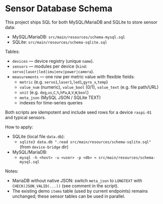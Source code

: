 # Sensor Database Schema

This project ships SQL for both MySQL/MariaDB and SQLite to store sensor data:

- MySQL/MariaDB: `src/main/resources/schema-mysql.sql`
- SQLite: `src/main/resources/schema-sqlite.sql`

Tables:
- `devices` — device registry (unique `name`).
- `sensors` — modules per device (`kind`: `servo|laser|led|imu|env|power|camera`).
- `measurements` — one row per metric value with flexible fields:
  - `metric` (e.g. `servo1`,`laser1`,`led1`,`gyro_x`,`temp`)
  - `value_num` (numeric), `value_bool` (0/1), `value_text` (e.g. file path/URL)
  - `unit` (e.g. `deg`,`us`,`C`,`%`,`hPa`,`A`,`V`,`W`,`bool`)
  - `meta_json` (MySQL JSON / SQLite TEXT)
  - indexes for time-series queries

Both scripts are idempotent and include seed rows for a device `raspi-01` and typical sensors.

How to apply:
- SQLite (local file `data.db`):
  - `sqlite3 data.db ".read src/main/resources/schema-sqlite.sql"` (from `device-bridge` dir)
- MySQL/MariaDB:
  - `mysql -h <host> -u <user> -p <db> < src/main/resources/schema-mysql.sql`

Notes:
- MariaDB without native JSON: switch `meta_json` to `LONGTEXT` with `CHECK(JSON_VALID(...))` (see comment in the script).
- The existing demo `items` table (used by current endpoints) remains unchanged; these sensor tables can be used in parallel.

